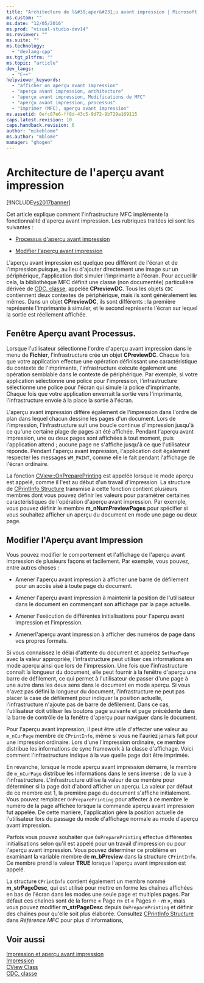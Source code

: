 ```yaml
---
title: "Architecture de l&#39;aper&#231;u avant impression | Microsoft Docs"
ms.custom: ""
ms.date: "12/05/2016"
ms.prod: "visual-studio-dev14"
ms.reviewer: ""
ms.suite: ""
ms.technology: 
  - "devlang-cpp"
ms.tgt_pltfrm: ""
ms.topic: "article"
dev_langs: 
  - "C++"
helpviewer_keywords: 
  - "afficher un aperçu avant impression"
  - "aperçu avant impression, architecture"
  - "aperçu avant impression, Modifications de MFC"
  - "aperçu avant impression, processus"
  - "imprimer (MFC), aperçu avant impression"
ms.assetid: 0efc87e6-ff8d-43c5-9d72-9b729a169115
caps.latest.revision: 10
caps.handback.revision: 6
author: "mikeblome"
ms.author: "mblome"
manager: "ghogen"
---
```

# Architecture de l&#39;aper&#231;u avant impression
[!INCLUDE[vs2017banner](../assembler/inline/includes/vs2017banner.md)]

Cet article explique comment l'infrastructure MFC implémente la fonctionnalité d'aperçu avant impression.  Les rubriques traitées ici sont les suivantes :  
  
-   [Processus d'aperçu avant impression](#_core_the_print_preview_process)  
  
-   [Modifier l'aperçu avant impression](#_core_modifying_print_preview)  
  
 L'aperçu avant impression est quelque peu différent de l'écran et de l'impression puisque, au lieu d'ajouter directement une image sur un périphérique, l'application doit simuler l'imprimante à l'écran.  Pour accueillir cela, la bibliothèque MFC définit une classe \(non documentée\) particulière dérivée de [CDC, classe](../mfc/reference/cdc-class.md), appelée **CPreviewDC**.  Tous les objets `CDC` contiennent deux contextes de périphérique, mais ils sont généralement les mêmes.  Dans un objet **CPreviewDC**, ils sont différents : la première représente l'imprimante à simuler, et le second représente l'écran sur lequel la sortie est réellement affichée.  
  
##  <a name="_core_the_print_preview_process"></a> Fenêtre Aperçu avant Processus.  
 Lorsque l'utilisateur sélectionne l'ordre d'aperçu avant impression dans le menu de **Fichier**, l'infrastructure crée un objet **CPreviewDC**.  Chaque fois que votre application effectue une opération définissant une caractéristique du contexte de l'imprimante, l'infrastructure exécute également une opération semblable dans le contexte de périphérique.  Par exemple, si votre application sélectionne une police pour l'impression, l'infrastructure sélectionne une police pour l'écran qui simule la police d'imprimante.  Chaque fois que votre application enverrait la sortie vers l'imprimante, l'infrastructure envoie à la place la sortie à l'écran.  
  
 L'aperçu avant impression diffère également de l'impression dans l'ordre de plan dans lequel chacun dessine les pages d'un document.  Lors de l'impression, l'infrastructure suit une boucle continue d'impression jusqu'à ce qu'une certaine plage de pages ait été affichée.  Pendant l'aperçu avant impression, une ou deux pages sont affichées à tout moment, puis l'application attend ; aucune page ne s'affiche jusqu'à ce que l'utilisateur réponde.  Pendant l'aperçu avant impression, l'application doit également respecter les messages `WM_PAINT`, comme elle le fait pendant l'affichage de l'écran ordinaire.  
  
 La fonction [CView::OnPreparePrinting](../Topic/CView::OnPreparePrinting.md) est appelée lorsque le mode aperçu est appelé, comme il l'est au début d'un travail d'impression.  La structure de [CPrintInfo Structure](../mfc/reference/cprintinfo-structure.md) transmise à cette fonction contient plusieurs membres dont vous pouvez définir les valeurs pour paramétrer certaines caractéristiques de l'opération d'aperçu avant impression.  Par exemple, vous pouvez définir le membre **m\_nNumPreviewPages** pour spécifier si vous souhaitez afficher un aperçu du document en mode une page ou deux page.  
  
##  <a name="_core_modifying_print_preview"></a> Modifier l'Aperçu avant Impression  
 Vous pouvez modifier le comportement et l'affichage de l'aperçu avant impression de plusieurs façons et facilement.  Par exemple, vous pouvez, entre autres choses :  
  
-   Amener l'aperçu avant impression à afficher une barre de défilement pour un accès aisé à toute page du document.  
  
-   Amener l'aperçu avant impression à maintenir la position de l'utilisateur dans le document en commençant son affichage par la page actuelle.  
  
-   Amener l'exécution de différentes initialisations pour l'aperçu avant impression et l'impression.  
  
-   Amenerl'aperçu avant impression à afficher des numéros de page dans vos propres formats.  
  
 Si vous connaissez le délai d'attente du document et appelez `SetMaxPage` avec la valeur appropriée, l'infrastructure peut utiliser ces informations en mode aperçu ainsi que lors de l'impression.  Une fois que l'infrastructure connaît la longueur du document, elle peut fournir à la fenêtre d'aperçu une barre de défilement, ce qui permet à l'utilisateur de passer d'une page à une autre dans les deux sens dans le document en mode aperçu.  Si vous n'avez pas défini la longueur du document, l'infrastructure ne peut pas placer la case de défilement pour indiquer la position actuelle, l'infrastructure n'ajoute pas de barre de défilement.  Dans ce cas, l'utilisateur doit utiliser les boutons page suivante et page précédente dans la barre de contrôle de la fenêtre d'aperçu pour naviguer dans le document.  
  
 Pour l'aperçu avant impression, il peut être utile d'affecter une valeur au `m_nCurPage` membre de `CPrintInfo`, même si vous ne l'auriez jamais fait pour une impression ordinaire.  Lors d'une l'impression ordinaire, ce membre distribue les informations de sync framework à la classe d'affichage.  Voici comment l'infrastructure indique à la vue quelle page doit être imprimée.  
  
 En revanche, lorsque le mode aperçu avant impression démarre, le membre de `m_nCurPage` distribue les informations dans le sens inverse : de la vue à l'infrastructure.  L'infrastructure utilise la valeur de ce membre pour déterminer si la page doit d'abord afficher un aperçu.  La valeur par défaut de ce membre est 1, la première page du document s'affiche initialement.  Vous pouvez remplacer `OnPreparePrinting` pour affecter à ce membre le numéro de la page affichée lorsque la commande aperçu avant impression fut appelée.  De cette manière, l'application gère la position actuelle de l'utilisateur lors du passage du mode d'affichage normale au mode d'aperçu avant impression.  
  
 Parfois vous pouvez souhaiter que `OnPreparePrinting` effectue différentes initialisations selon qu'il est appelé pour un travail d'impression ou pour l'aperçu avant impression.  Vous pouvez déterminer ce problème en examinant la variable membre de **m\_bPreview** dans la structure `CPrintInfo`.  Ce membre prend la valeur **TRUE** lorsque l'aperçu avant impression est appelé.  
  
 La structure `CPrintInfo` contient également un membre nommé **m\_strPageDesc**, qui est utilisé pour mettre en forme les chaînes affichées en bas de l'écran dans les modes une seule page et multiples pages.  Par défaut ces chaînes sont de la forme « Page *n*» et « Pages *n* \- *m* », mais vous pouvez modifier **m\_strPageDesc** depuis `OnPreparePrinting` et définir des chaînes pour qu'elle soit plus élaborée.  Consultez [CPrintInfo Structure](../mfc/reference/cprintinfo-structure.md) dans *Référence MFC* pour plus d'informations,  
  
## Voir aussi  
 [Impression et aperçu avant impression](../mfc/printing-and-print-preview.md)   
 [Impression](../mfc/printing.md)   
 [CView Class](../mfc/reference/cview-class.md)   
 [CDC, classe](../mfc/reference/cdc-class.md)